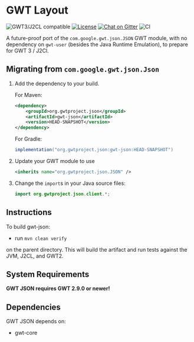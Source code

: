 # GWT Layout

![GWT3/J2CL compatible](https://img.shields.io/badge/GWT3/J2CL-compatible-brightgreen.svg)  [![License](https://img.shields.io/:license-apache-blue.svg)](http://www.apache.org/licenses/LICENSE-2.0.html) [![Chat on Gitter](https://badges.gitter.im/hal/elemento.svg)](https://gitter.im/gwtproject/gwt-modules) ![CI](https://github.com/gwtproject/gwt-json/workflows/CI/badge.svg)

A future-proof port of the `com.google.gwt.json.JSON` GWT module, with no dependency on `gwt-user` (besides the Java Runtime Emulation), to prepare for GWT 3 / J2Cl.

##  Migrating from `com.google.gwt.json.Json`

1. Add the dependency to your build.

   For Maven:

   ```xml
   <dependency>
       <groupId>org.gwtproject.json</groupId>
       <artifactId>gwt-json</artifactId>
       <version>HEAD-SNAPSHOT</version>
   </dependency>
   ```

   For Gradle:

   ```gradle
   implementation("org.gwtproject.json:gwt-json:HEAD-SNAPSHOT")
   ```

2. Update your GWT module to use

   ```xml
   <inherits name="org.gwtproject.json.JSON" />
   ```

3. Change the `import`s in your Java source files:

   ```java
   import org.gwtproject.json.client.*;
   ```

## Instructions

To build gwt-json:

* run `mvn clean verify`

on the parent directory. This will build the artifact and run tests against the JVM, J2CL, and GWT2.

## System Requirements

**GWT JSON requires GWT 2.9.0 or newer!**


## Dependencies

GWT JSON depends on:

* gwt-core

